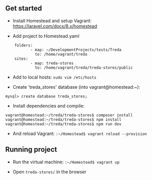 
## Get started

- Install Homestead and setup Vagrant: https://laravel.com/docs/8.x/homestead

- Add project to Homestead.yaml
```
    folders:
           - map: ~/DevelopmentProjects/tests/Treda
             to: /home/vagrant/treda
    sites:
           - map: treda-stores
             to: /home/vagrant/treda/treda-stores/public
```

- Add to local hosts: `sudo vim /etc/hosts`

- Create 'treda_stores' database (into vagrant@homestead:~):
```
mysql> create database treda_stores;
```
    
- Install dependencies and compile:
```
vagrant@homestead:~/treda/treda-stores$ composer install
vagrant@homestead:~/treda/treda-stores$ npm install
vagrant@homestead:~/treda/treda-stores$ npm run dev
```

- And reload Vagrant:
```:~/Homestead$ vagrant reload --provision```

## Running project

- Run the virtual machine: 
```:~/Homestead$ vagrant up```

- Open `treda-stores/` in the browser
